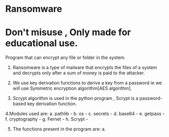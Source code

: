 # Ransomware

# Don't misuse , Only made for educational use.

 Program that can encrypt any file or folder in the system.

1. Ransomware is a type of malware that encrypts the files of a system and decrypts only after a sum of money is paid to the attacker.

2. We use key derivation functions to derive a key from a password ie we will use Symmetric encryption algorithm[AES algorithm].
         
3. Scrypt algorithm is used in the python program , Scrypt is a password-based key derivation function.

4.Modules used are:
      a. pathlib       - 
      b. os            -
      c. secrets       -
      d. base64        -
      e. getpass       -
      f. cryptography  -
      g. Fernet        -
      h. Scrypt        - 
     
 5. The functions present in the program are:
      a. 
     
     
     
